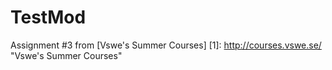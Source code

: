 TestMod
=======

Assignment #3 from [Vswe's Summer Courses]
  [1]: http://courses.vswe.se/ "Vswe's Summer Courses"

